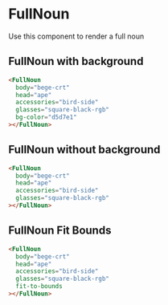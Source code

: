 <script setup>
import FullNounWithBackground from "./../examples/FullNounWithBackground.vue"
import FullNounWithoutBackground from "./../examples/FullNounWithoutBackground.vue"
import FullNounFitBounds from "./../examples/FullNounFitBounds.vue"
</script>

# FullNoun

Use this component to render a full noun

## FullNoun with background

```html
<FullNoun
  body="bege-crt"
  head="ape"
  accessories="bird-side"
  glasses="square-black-rgb"
  bg-color="d5d7e1"
></FullNoun>
```

<FullNounWithBackground />

## FullNoun without background

```html
<FullNoun
  body="bege-crt"
  head="ape"
  accessories="bird-side"
  glasses="square-black-rgb"
></FullNoun>
```

<FullNounWithoutBackground />

## FullNoun Fit Bounds

```html
<FullNoun
  body="bege-crt"
  head="ape"
  accessories="bird-side"
  glasses="square-black-rgb"
  fit-to-bounds
></FullNoun>
```

<FullNounFitBounds />
